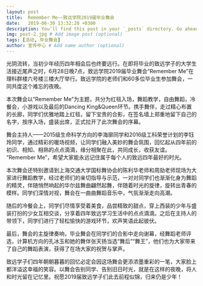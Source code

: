 ```yaml
---
layout: post
title:  Remember Me——致远学院2019届毕业舞会
date:   2019-06-30 13:32:20 +0300
description: You’ll find this post in your `_posts` directory. Go ahead and edit it and re-build the site to see your changes. # Add post description (optional)
img: post-2.jpg # Add image post (optional)
tags: [活动, 毕业舞会]
author: 宣传中心 # Add name author (optional)
---
```

光阴流转，当初少年经历四年相会后也终要远行。在即将毕业的致远学子的大学生活接近尾声之时，6月28日晚7点，致远学院2019届毕业舞会“Remember Me”在理科群楼六号楼三楼大厅举行。致远学院的老师们和60多位毕业生参加舞会，一同共度这个难忘的夜晚。

本次舞会以“Remember Me”为主题，共分为红毯入场，舞蹈教学，自由舞蹈，冷餐会，小游戏以及最后的Dancing King&Queen环节。携手舞伴，走过精心布置的长廊，同学们优雅地踏上红毯，留下宝贵的合影，在签名墙上郑重地留下自己的名字，按序入场，盛装出席，正式拉开了此次舞会的序幕。

舞会主持人——2015级生命科学方向的李海廓同学和2016级工科荣誉计划的李钰玲同学，通过精彩的暖场视频，让同学们融入美妙的舞会氛围，回忆起从四年前的初识、相知、相熟的点点滴滴，缘分相聚在此，共同成长，收获友谊。 “Remember Me”，希望大家能永远记住属于每个人的致远四年最好的时光。

本次舞会还特别邀请到上海交通大学国标舞协会的陈利华老师和周勍老师现场为大家进行舞蹈教学，经过老师们的亲切指导与示范，一对对同学们也渐渐化身为舞蹈的精灵，伴随悄然响起的华尔兹舞曲翩然起舞，伴随着时光的旋律，旋转出青春的模样。同学们深情对视，舞会在一曲曲舞蹈音乐中，气氛渐渐走向高潮。

随后的冷餐会上，同学们尽情享受着美食，品尝精致的甜点，穿上西装的少年与盛装打扮的少女互相交谈，分享着四年致远学习生活中的点点滴滴。之后在主持人的带领下，同学们进行了轻松愉快的游戏环节，欢声笑语此起彼伏。

最后，舞会的主旋律奏响，毕业舞会在同学们的合影中走向谢幕，经舞蹈老师评选，计算机方向的孔冰玉和她的舞伴张天扬当选“舞后”“舞王”，他们也为大家带来了自己的舞蹈表演，获得了在场大家的祝贺与掌声。

致远学子们四年朝朝暮暮的回忆必定会因这场舞会更添浓墨重彩的一笔，大家脸上都洋溢这幸福的笑容。以舞会告别同学、告别旧日时光，就是在这样的夜晚，将人和时光留在记忆里。祝愿2019届致远学子们此去前程似锦，归来仍是少年！
